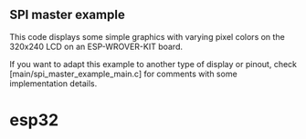 ## SPI master example

This code displays some simple graphics with varying pixel colors on the 320x240 LCD on an ESP-WROVER-KIT board.

If you want to adapt this example to another type of display or pinout, check [main/spi_master_example_main.c] for comments with some implementation details.
# esp32
